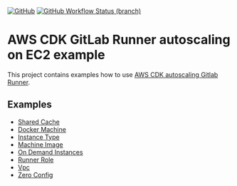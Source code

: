 [![GitHub](https://img.shields.io/github/license/pepperize/cdk-autoscaling-gitlab-runner-example?style=flat-square)](https://github.com/pepperize/cdk-autoscaling-gitlab-runner-example/blob/main/LICENSE)
[![GitHub Workflow Status (branch)](https://img.shields.io/github/workflow/status/pepperize/cdk-autoscaling-gitlab-runner-example/build/main?label=build&style=flat-square)](https://github.com/pepperize/cdk-autoscaling-gitlab-runner-example/actions/workflows/build.yml)

# AWS CDK GitLab Runner autoscaling on EC2 example

This project contains examples how to use [AWS CDK autoscaling Gitlab Runner](https://github.com/pepperize/cdk-autoscaling-gitlab-runner).

## Examples

- [Shared Cache](./src/cache.ts)
- [Docker Machine](./src/docker-machine.ts)
- [Instance Type](./src/instance-type.ts)
- [Machine Image](./src/machine-image.ts)
- [On Demand Instances](./src/on-demand-instances.ts)
- [Runner Role](./src/runner-role.ts)
- [Vpc](./src/vpc.ts)
- [Zero Config](./src/zero-config.ts)
